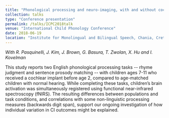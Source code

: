 ```yaml
---
title: "Phonological processing and neuro-imaging, with and without cochlear implants"
collection: talks
type: "Conference presentation"
permalink: /talks/ICPC2018talk
venue: "International Child Phonology Conference"
date: 2018-06-19
location: "Institute for Monolingual and Bilingual Speech, Chania, Crete"
---
```

*With R. Pasquinelli, J. Kim, J. Brown, G. Basura, T. Zwolan, X. Hu and I. Kovelman*

This study reports two English phonological processing tasks -- rhyme judgment and sentence prosody matching -- with children ages 7-11 who received a cochlear implant before age 2, compared to age-matched children with normal hearing. While completing these tasks, children’s brain activation was simultaneously registered using functional near-infrared spectroscopy (fNIRS). The resulting differences between populations and task conditions, and correlations with some non-linguistic processing measures (backwards digit span), support our ongoing investigation of how individual variation in CI outcomes might be explained.

